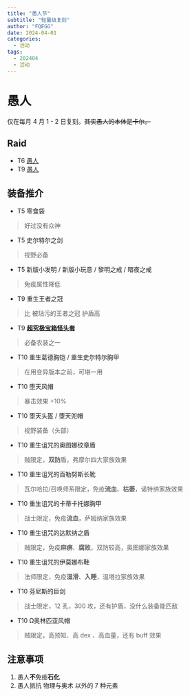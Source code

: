 ```yaml
---
title: "愚人节"
subtitle: "轻量级复刻"
author: "FQEGG"
date: 2024-04-01
categories:
  - 活动
tags:
  - 202404
  - 活动
---
```


# 愚人

仅在每月 4 月 1 - 2 日复刻。~~其实愚人的本体是卡尔。~~

## Raid

- T6 [愚人](https://codex.fqegg.top/#/codex/raids/the-fool/)
- T9 [愚人](https://codex.fqegg.top/#/codex/raids/the-fool-ef1c6cb2/)

## 装备推介

- T5 零食袋
> 好过没有众神
- T5 史尔特尔之剑
> 视野必备
- T5 新版小发明 / 新版小玩意 / 黎明之戒 / 暗夜之戒
> 免疫属性降低
- T9 重生王者之冠
> 比 被玷污的王者之冠 护盾高
- T9 **[超究极宝箱怪头套](https://codex.fqegg.top/#/codex/items/mightiest-mimic-head/)**
> 必备农装之一
- T10 重生葛德胸铠 / 重生史尔特尔胸甲
> 在用变异版本之前，可堪一用
- T10 堕天风帽
> 暴击效果 +10%
- T10 堕天头盔 / 堕天兜帽
> 视野装备（头部）
- T10 重生诅咒的奥图娜纹章盾
> 贼限定，**双防**盾，弗摩尔四大家族效果
- T10 重生诅咒的百勒努斯长靴
> 瓦尔哈拉/召唤师系限定，免疫**流血**、**枯萎**，诺特纳家族效果
- T10 重生诅咒的卡蒂卡托娜胸甲
> 战士限定，免疫**流血**，萨姆纳家族效果
- T10 重生诅咒的达默纳之盾
> 贼限定，免疫**麻痹**、**腐败**，双防较高，奥图娜家族效果
- T10 重生诅咒的伊莫娜布鞋
> 法师限定，免疫**湿滑**、**入睡**，温塔拉家族效果
- T10 芬尼斯的巨剑
> 战士限定，12 孔，300 攻，还有护盾，没什么装备能匹敌
- T10 Ω奥林匹亚风帽
> 贼限定，高预知、高 dex 、高血量，还有 buff 效果

## 注意事项

1. 愚人**不**免疫**石化**
2. 愚人抵抗 物理与奥术 以外的 7 种元素
